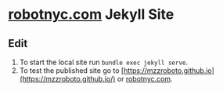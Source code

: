 # [robotnyc.com](https://robotnyc.com/) Jekyll Site

## Edit

1. To start the local site run `bundle exec jekyll serve`.
1. To test the published site go to [https://mzzroboto.github.io](https://mzzroboto.github.io/) or [robotnyc.com](https://robotnyc.com/).
